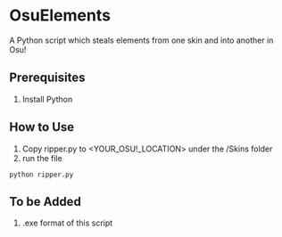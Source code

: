 # OsuElements

A Python script which steals elements from one skin and into another in Osu!

## Prerequisites
1. Install Python

## How to Use
1. Copy ripper.py to <YOUR_OSU!_LOCATION> under the /Skins folder 
2. run the file
```
python ripper.py
```

## To be Added
1. .exe format of this script
